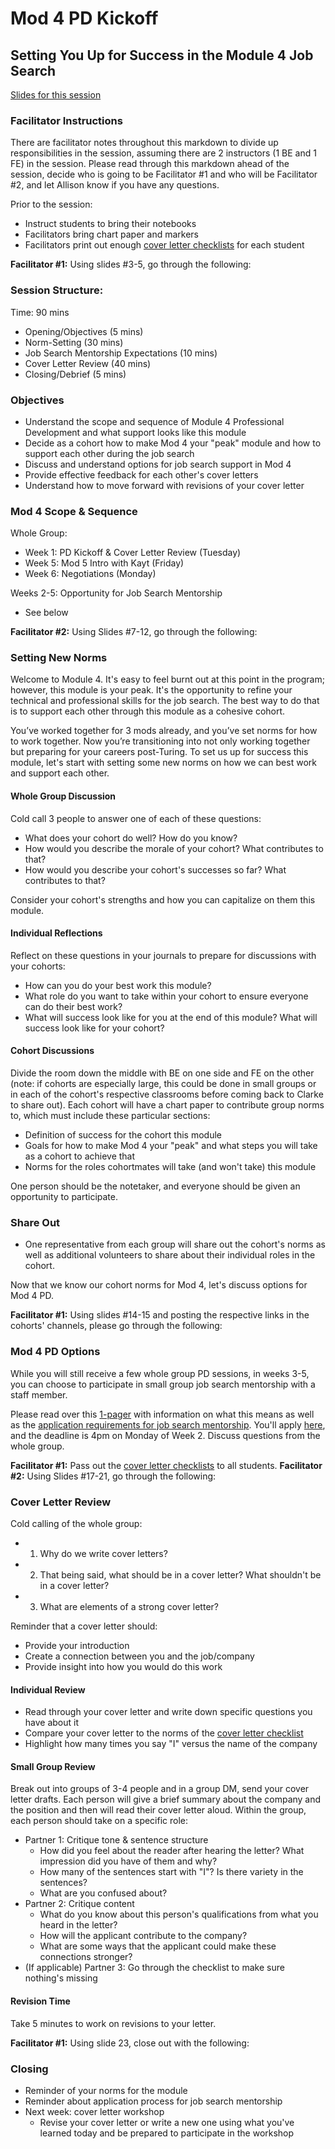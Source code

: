 # Mod 4 PD Kickoff

## Setting You Up for Success in the Module 4 Job Search

[Slides for this session](https://docs.google.com/presentation/d/1DNPivOJBUUnWlwD-n-2K9dysidWPyVFaqCvMmy87Irw/edit?usp=sharing)

### Facilitator Instructions
There are facilitator notes throughout this markdown to divide up responsibilities in the session, assuming there are 2 instructors (1 BE and 1 FE) in the session. Please read through this markdown ahead of the session, decide who is going to be Facilitator #1 and who will be Facilitator #2, and let Allison know if you have any questions. 

Prior to the session:

* Instruct students to bring their notebooks
* Facilitators bring chart paper and markers
* Facilitators print out enough [cover letter checklists](https://github.com/turingschool/career-development-curriculum/blob/master/module_four/cover_letter_checklist.md) for each student

**Facilitator #1:** Using slides #3-5, go through the following:

### Session Structure:
Time: 90 mins

* Opening/Objectives (5 mins)
* Norm-Setting (30 mins)
* Job Search Mentorship Expectations (10 mins)
* Cover Letter Review (40 mins)
* Closing/Debrief (5 mins)

### Objectives

* Understand the scope and sequence of Module 4 Professional Development and what support looks like this module
* Decide as a cohort how to make Mod 4 your "peak" module and how to support each other during the job search
* Discuss and understand options for job search support in Mod 4
* Provide effective feedback for each other's cover letters
* Understand how to move forward with revisions of your cover letter

### Mod 4 Scope & Sequence
Whole Group:
   * Week 1: PD Kickoff & Cover Letter Review (Tuesday)
   * Week 5: Mod 5 Intro with Kayt (Friday)
   * Week 6: Negotiations (Monday)

Weeks 2-5: Opportunity for Job Search Mentorship
   * See below

**Facilitator #2:** Using Slides #7-12, go through the following:

### Setting New Norms
Welcome to Module 4. It's easy to feel burnt out at this point in the program; however, this module is your peak. It's the opportunity to refine your technical and professional skills for the job search. The best way to do that is to support each other through this module as a cohesive cohort.

You’ve worked together for 3 mods already, and you’ve set norms for how to work together. Now you’re transitioning into not only working together but preparing for your careers post-Turing. To set us up for success this module, let's start with setting some new norms on how we can best work and support each other. 

#### Whole Group Discussion
Cold call 3 people to answer one of each of these questions:

* What does your cohort do well? How do you know? 
* How would you describe the morale of your cohort? What contributes to that?
* How would you describe your cohort's successes so far? What contributes to that?

Consider your cohort's strengths and how you can capitalize on them this module. 

#### Individual Reflections
Reflect on these questions in your journals to prepare for discussions with your cohorts:

* How can you do your best work this module?
* What role do you want to take within your cohort to ensure everyone can do their best work?
* What will success look like for you at the end of this module? What will success look like for your cohort?

#### Cohort Discussions
Divide the room down the middle with BE on one side and FE on the other (note: if cohorts are especially large, this could be done in small groups or in each of the cohort's respective classrooms before coming back to Clarke to share out). Each cohort will have a chart paper to contribute group norms to, which must include these particular sections: 

* Definition of success for the cohort this module
* Goals for how to make Mod 4 your "peak" and what steps you will take as a cohort to achieve that
* Norms for the roles cohortmates will take (and won't take) this module

One person should be the notetaker, and everyone should be given an opportunity to participate. 

### Share Out
* One representative from each group will share out the cohort's norms as well as additional volunteers to share about their individual roles in the cohort. 

Now that we know our cohort norms for Mod 4, let's discuss options for Mod 4 PD.

**Facilitator #1:** Using slides #14-15 and posting the respective links in the cohorts' channels, please go through the following:

### Mod 4 PD Options
While you will still receive a few whole group PD sessions, in weeks 3-5, you can choose to participate in small group job search mentorship with a staff member. 

Please read over this [1-pager](https://docs.google.com/document/d/1EsPZtNaDBTNvFUcoVwGVYPLGg7wQtNqJUKix0XS88Xs/edit?usp=sharing) with information on what this means as well as the [application requirements for job search mentorship](https://github.com/turingschool/career-development-curriculum/blob/master/module_four/job_search_mentorship_application.md). You'll apply [here](https://forms.gle/J4B9VmbKojNiLvjm8), and the deadline is 4pm on Monday of Week 2. Discuss questions from the whole group.

**Facilitator #1:** Pass out the [cover letter checklists](https://github.com/turingschool/career-development-curriculum/blob/master/module_four/cover_letter_checklist.md) to all students. **Facilitator #2:** Using Slides #17-21, go through the following:

### Cover Letter Review
Cold calling of the whole group:

* 1. Why do we write cover letters?
* 2. That being said, what should be in a cover letter? What shouldn't be in a cover letter?
* 3. What are elements of a strong cover letter?

Reminder that a cover letter should:

* Provide your introduction
* Create a connection between you and the job/company
* Provide insight into how you would do this work

#### Individual Review
* Read through your cover letter and write down specific questions you have about it
* Compare your cover letter to the norms of the [cover letter checklist](https://github.com/turingschool/career-development-curriculum/blob/master/module_four/cover_letter_checklist.md)
* Highlight how many times you say "I" versus the name of the company

#### Small Group Review
Break out into groups of 3-4 people and in a group DM, send your cover letter drafts. Each person will give a brief summary about the company and the position and then will read their cover letter aloud. Within the group, each person should take on a specific role:

* Partner 1: Critique tone & sentence structure
    * How did you feel about the reader after hearing the letter? What impression did you have of them and why?
    * How many of the sentences start with "I"? Is there variety in the sentences?
    * What are you confused about?
* Partner 2: Critique content
    * What do you know about this person's qualifications from what you heard in the letter?
    * How will the applicant contribute to the company?
    * What are some ways that the applicant could make these connections stronger?
* (If applicable) Partner 3: Go through the checklist to make sure nothing's missing

#### Revision Time
Take 5 minutes to work on revisions to your letter.

**Facilitator #1:** Using slide 23, close out with the following:

### Closing
* Reminder of your norms for the module
* Reminder about application process for job search mentorship
* Next week: cover letter workshop
  * Revise your cover letter or write a new one using what you've learned today and be prepared to participate in the workshop
